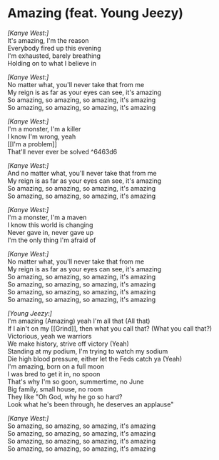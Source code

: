 # Amazing (feat. Young Jeezy)

_[Kanye West:]_  
It's amazing, I'm the reason  
Everybody fired up this evening  
I'm exhausted, barely breathing  
Holding on to what I believe in  

_[Kanye West:]_  
No matter what, you'll never take that from me  
My reign is as far as your eyes can see, it's amazing  
So amazing, so amazing, so amazing, it's amazing  
So amazing, so amazing, so amazing, it's amazing  

_[Kanye West:]_  
I'm a monster, I'm a killer  
I know I'm wrong, yeah  
[[I'm a problem]]  
That'll never ever be solved   ^6463d6

_[Kanye West:]_  
And no matter what, you'll never take that from me  
My reign is as far as your eyes can see, it's amazing  
So amazing, so amazing, so amazing, it's amazing  
So amazing, so amazing, so amazing, it's amazing  

_[Kanye West:]_  
I'm a monster, I'm a maven  
I know this world is changing  
Never gave in, never gave up  
I'm the only thing I'm afraid of  

_[Kanye West:]_  
No matter what, you'll never take that from me  
My reign is as far as your eyes can see, it's amazing  
So amazing, so amazing, so amazing, it's amazing  
So amazing, so amazing, so amazing, it's amazing  
So amazing, so amazing, so amazing, it's amazing  
So amazing, so amazing, so amazing, it's amazing  

_[Young Jeezy:]_  
I'm amazing (Amazing) yeah I'm all that (All that)  
If I ain't on my [[Grind]], then what you call that? (What you call that?)  
Victorious, yeah we warriors  
We make history, strive off victory (Yeah)  
Standing at my podium, I'm trying to watch my sodium  
Die high blood pressure, either let the Feds catch ya (Yeah)  
I'm amazing, born on a full moon  
I was bred to get it in, no spoon  
That's why I'm so goon, summertime, no June  
Big family, small house, no room  
They like "Oh God, why he go so hard?  
Look what he's been through, he deserves an applause"  

_[Kanye West:]_  
So amazing, so amazing, so amazing, it's amazing  
So amazing, so amazing, so amazing, it's amazing  
So amazing, so amazing, so amazing, it's amazing  
So amazing, so amazing, so amazing, it's amazing
